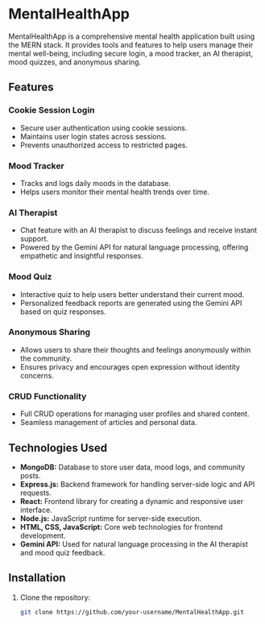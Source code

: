# MentalHealthApp

MentalHealthApp is a comprehensive mental health application built using the MERN stack. It provides tools and features to help users manage their mental well-being, including secure login, a mood tracker, an AI therapist, mood quizzes, and anonymous sharing.

## Features

### Cookie Session Login
- Secure user authentication using cookie sessions.
- Maintains user login states across sessions.
- Prevents unauthorized access to restricted pages.

### Mood Tracker
- Tracks and logs daily moods in the database.
- Helps users monitor their mental health trends over time.

### AI Therapist
- Chat feature with an AI therapist to discuss feelings and receive instant support.
- Powered by the Gemini API for natural language processing, offering empathetic and insightful responses.

### Mood Quiz
- Interactive quiz to help users better understand their current mood.
- Personalized feedback reports are generated using the Gemini API based on quiz responses.

### Anonymous Sharing
- Allows users to share their thoughts and feelings anonymously within the community.
- Ensures privacy and encourages open expression without identity concerns.

### CRUD Functionality
- Full CRUD operations for managing user profiles and shared content.
- Seamless management of articles and personal data.

## Technologies Used

- **MongoDB:** Database to store user data, mood logs, and community posts.
- **Express.js:** Backend framework for handling server-side logic and API requests.
- **React:** Frontend library for creating a dynamic and responsive user interface.
- **Node.js:** JavaScript runtime for server-side execution.
- **HTML, CSS, JavaScript:** Core web technologies for frontend development.
- **Gemini API:** Used for natural language processing in the AI therapist and mood quiz feedback.

## Installation

1. Clone the repository:
   ```bash
   git clone https://github.com/your-username/MentalHealthApp.git
